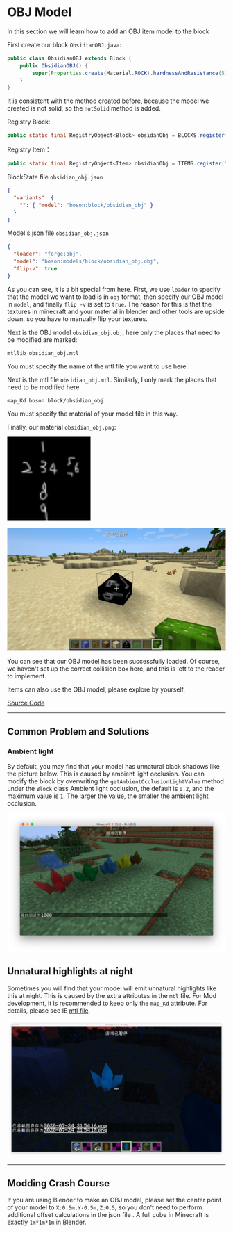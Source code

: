 # OBJ Model

In this section we will learn how to add an OBJ item model to the block

First create our block `ObsidianOBJ.java`:

```java
public class ObsidianOBJ extends Block {
    public ObsidianOBJ() {
        super(Properties.create(Material.ROCK).hardnessAndResistance(5).notSolid());
    }
}
```

It is consistent with the method created before, because the model we created is not solid, so the `notSolid` method is added.

Registry Block:

```java
public static final RegistryObject<Block> obsidanObj = BLOCKS.register("obsidian_obj", ObsidianOBJ::new);
```

Registry Item：

```java
public static final RegistryObject<Item> obsidianObj = ITEMS.register("obsidian_obj", () -> new BlockItem(BlockRegistry.obsidanObj.get(), new Item.Properties().group(ModGroup.itemGroup)));
```

BlockState file `obsidian_obj.json`

```json
{
  "variants": {
    "": { "model": "boson:block/obsidian_obj" }
  }
}
```

Model's json file `obsidian_obj.json`

```json
{
  "loader": "forge:obj",
  "model": "boson:models/block/obsidian_obj.obj",
  "flip-v": true
}
```

As you can see, it is a bit special from here. First, we use `loader` to specify that the model we want to load is in `obj` format, then specify our OBJ model in `model`, and finally `flip -v` is set to `true`. The reason for this is that the textures in minecraft and your material in blender and other tools are upside down, so you have to manually flip your textures.

Next is the OBJ model `obsidian_obj.obj`, here only the places that need to be modified are marked:

```
mtllib obsidian_obj.mtl
```

You must specify the name of the mtl file you want to use here.

Next is the mtl file `obsidian_obj.mtl`. Similarly, I only mark the places that need to be modified here.

```
map_Kd boson:block/obsidian_obj
```

You must specify the material of your model file in this way.

Finally, our material `obsidian_obj.png`:

<img src="obj-model.assets/obsidian_obj.png" style="zoom:300%;" />



![image-20200429095433074](obj-model.assets/image-20200429095433074.png)

You can see that our OBJ model has been successfully loaded. Of course, we haven't set up the correct collision box here, and this is left to the reader to implement.

Items can also use the OBJ model, please explore by yourself.

[Source Code](https://github.com/FledgeXu/BosonSourceCode/tree/master/src/main/java/com/tutorial/boson/obj)

---

## Common Problem and Solutions

### Ambient light 

By default, you may find that your model has unnatural black shadows like the picture below. This is caused by ambient light occlusion. You can modify the block by overwriting the `getAmbientOcclusionLightValue` method under the `Block` class Ambient light occlusion, the default is `0.2`, and the maximum value is `1`. The larger the value, the smaller the ambient light occlusion.

![image-20200724230101066](obj-model.assets/image-20200724230101066.png)

## Unnatural highlights at night

Sometimes you will find that your model will emit unnatural highlights like this at night. This is caused by the extra attributes in the `mtl` file. For Mod development, it is recommended to keep only the `map_Kd` attribute. For details, please see IE [mtl file](https://github.com/BluSunrize/ImmersiveEngineering/blob/1.14/src/main/resources/assets/immersiveengineering/models/block/balloon.mtl).

![image-20200724230406389](obj-model.assets/image-20200724230406389.png)

---

## Modding Crash Course

If you are using Blender to make an OBJ model, please set the center point of your model to `X:0.5m,Y-0.5m,Z:0.5`, so you don't need to perform additional offset calculations in the json file . A full cube in Minecraft is exactly `1m*1m*1m` in Blender.

